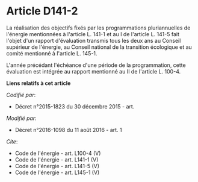 # Article D141-2

La réalisation des objectifs fixés par les programmations pluriannuelles de l'énergie mentionnées à l'article L. 141-1 et au
I de l'article L. 141-5 fait l'objet d'un rapport d'évaluation transmis tous les deux ans au Conseil supérieur de l'énergie,
au Conseil national de la transition écologique et au comité mentionné à l'article L. 145-1. 

L'année précédant l'échéance d'une période de la programmation, cette évaluation est intégrée au rapport mentionné au II de
l'article L. 100-4.

**Liens relatifs à cet article**

_Codifié par_:

  - Décret n°2015-1823 du 30 décembre 2015 - art.

_Modifié par_:

  - Décret n°2016-1098 du 11 août 2016 - art. 1

_Cite_:

  - Code de l'énergie - art. L100-4 (V)
  - Code de l'énergie - art. L141-1 (V)
  - Code de l'énergie - art. L141-5 (V)
  - Code de l'énergie - art. L145-1 (V)
